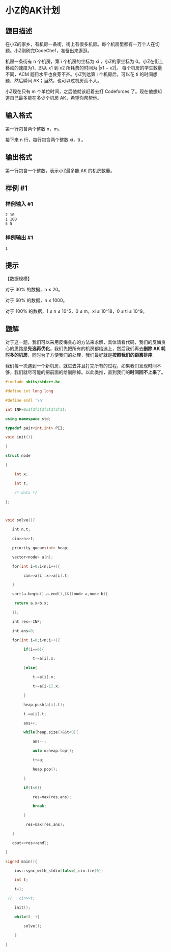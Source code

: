 # 小Z的AK计划

## 题目描述

在小Z的家乡，有机房一条街，街上有很多机房。每个机房里都有一万个人在切题。小Z刚刷完CodeChef，准备出来逛逛。

机房一条街有 n 个机房，第 i 个机房的坐标为 xi ，小Z的家坐标为 0。小Z在街上移动的速度为1，即从 x1 到 x2 所耗费的时间为 |x1 − x2|。
每个机房的学生数量不同，ACM 题目水平也良莠不齐。小Z到达第 i 个机房后，可以花 ti 的时间想题，然后瞬间 AK；当然，也可以过机房而不入。

小Z现在只有 m 个单位时间，之后他就该赶着去打 Codeforces 了。现在他想知道自己最多能在多少个机房 AK，希望你帮帮他。

## 输入格式

第一行包含两个整数 n，m。

接下来 n 行，每行包含两个整数 xi，ti 。

## 输出格式

第一行包含一个整数，表示小Z最多能 AK 的机房数量。

## 样例 #1

### 样例输入 #1

```
2 10
1 100
5 5
```

### 样例输出 #1

```
1
```

## 提示

【数据规模】

对于 30% 的数据，n ≤ 20。

对于 60% 的数据，n ≤ 1000。

对于 100% 的数据，1 ≤ n ≤ 10^5，0 ≤ m，xi ≤ 10^18，0 ≤ ti ≤ 10^9。

## 题解
对于这一题，我们可以采用反悔贪心的方法来求解，具体请看代码，我们的反悔贪心的思路是**先选再优化**。我们先把所有的机房都给选上，然后我们再去**删除 AK 耗时多的机房**，同时为了方便我们的处理，我们最好就是**按照我们的距离排序**.

我们每一次遇到一个新机房，就进去并且打完所有的过程，如果我们发现时间不够，我们就尽可能的把前面的给删除掉。以此类推，直到我们的**时间回不上来**了。
```cpp
#include <bits/stdc++.h>

#define int long long

#define endl '\n'

int INF=0x3f3f3f3f3f3f3f3f;

using namespace std;

typedef pair<int,int> PII;

void init(){

}

struct node

{

    int x;

    int t;

    /* data */

};

  

void solve(){

   int n,t;

   cin>>n>>t;

   priority_queue<int> heap;

   vector<node> a(n);

   for(int i=0;i<n;i++){

        cin>>a[i].x>>a[i].t;

   }

   sort(a.begin(),a.end(),[&](node a,node b){

    return a.x<b.x;

   });

   int res=-INF;

   int ans=0;

   for(int i=0;i<n;i++){

        if(i==0){

            t-=a[i].x;

        }else{

            t-=a[i].x;

            t+=a[i-1].x;

        }

        heap.push(a[i].t);

        t-=a[i].t;

        ans++;

        while(heap.size()&&t<0){

            ans--;

            auto u=heap.top();

            t+=u;

            heap.pop();

        }

        if(t<0){

            res=max(res,ans);

            break;

        }

         res=max(res,ans);

   }

   cout<<res<<endl;

}

signed main(){

    ios::sync_with_stdio(false),cin.tie(0);

    int t;

    t=1;

 //   cin>>t;

    init();

    while(t--){

        solve();

    }

}
```
